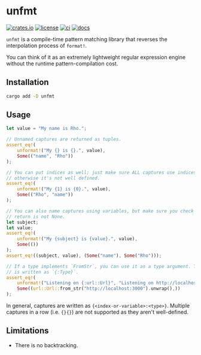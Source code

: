 # unfmt

[![crates.io](https://img.shields.io/crates/v/unfmt?style=flat-square)](https://crates.io/crates/unfmt)
[![license](https://img.shields.io/crates/l/unfmt?style=flat-square)](https://github.com/mathematic-inc/unfmt)
[![ci](https://img.shields.io/github/actions/workflow/status/mathematic-inc/unfmt/ci.yaml?label=ci&style=flat-square)](https://github.com/mathematic-inc/unfmt/actions/workflows/ci.yaml)
[![docs](https://img.shields.io/docsrs/unfmt?style=flat-square)](https://docs.rs/unfmt/latest/unfmt/)

`unfmt` is a compile-time pattern matching library that reverses the
interpolation process of `format!`.

You can think of it as an extremely lightweight regular expression engine
without the runtime pattern-compilation cost.

## Installation

```sh
cargo add -D unfmt
```

## Usage

```rs
let value = "My name is Rho.";

// Unnamed captures are returned as tuples.
assert_eq!(
    unformat!("My {} is {}.", value),
    Some(("name", "Rho"))
);

// You can put indices as well; just make sure ALL captures use indices
// otherwise it's not well defined.
assert_eq!(
    unformat!("My {1} is {0}.", value),
    Some(("Rho", "name"))
);

// You can also name captures using variables, but make sure you check the
// return is not None.
let subject;
let value;
assert_eq!(
    unformat!("My {subject} is {value}.", value),
    Some(())
);
assert_eq!((subject, value), (Some("name"), Some("Rho")));

// If a type implements `FromStr`, you can use it as a type argument. This
// is written as `{:Type}`.
assert_eq!(
    unformat!("Listening on {:url::Url}", "Listening on http://localhost:3000"),
    Some((url::Url::from_str("http://localhost:3000").unwrap(),))
);
```

In general, captures are written as `{<index-or-variable>:<type>}`. Multiple
captures in a row (i.e. `{}{}`) are not supported as they aren't well-defined.

## Limitations

- There is no backtracking.
